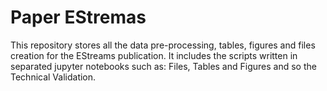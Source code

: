 # Paper EStremas  
This repository stores all the data pre-processing, tables, figures and files creation for the EStreams publication. It includes the scripts written in separated jupyter notebooks such as: Files, Tables and Figures and so the Technical Validation.
